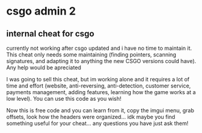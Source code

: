 # csgo admin 2

## internal cheat for csgo

currently not working after csgo updated and i have no time to maintain it. This cheat only needs some maintaining (finding pointers, scanning signatures, and adapting it to anything the new CSGO versions could have). Any help would be apreciated

I was going to sell this cheat, but im working alone and it requires a lot of time and effort (website, anti-reversing, anti-detection, customer service, payments management, adding features, learning how the game works at a low level). You can use this code as you wish!

Now this is free code and you can learn from it, copy the imgui menu, grab offsets, look how the headers were organized... idk maybe you find something useful for your cheat... any questions you have just ask them!
